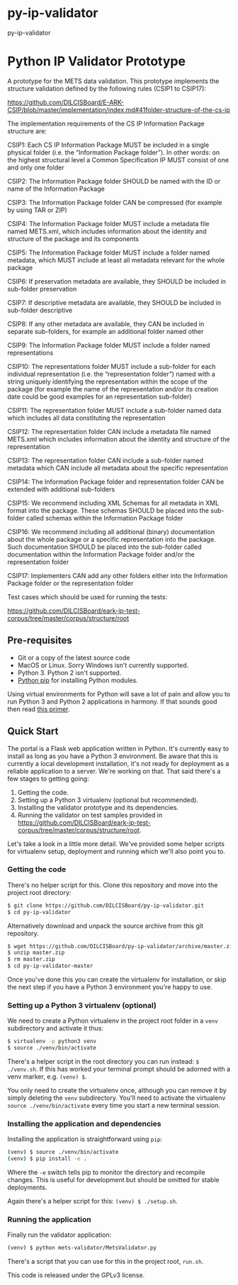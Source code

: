 # py-ip-validator
py-ip-validator

Python IP Validator Prototype
==============================
A prototype for the METS data validation. This prototype implements the structure validation defined by the following rules (CSIP1 to CSIP17):
 
https://github.com/DILCISBoard/E-ARK-CSIP/blob/master/implementation/index.md#41folder-structure-of-the-cs-ip

The implementation requirements of the CS IP Information Package structure are:

CSIP1: Each CS IP Information Package MUST be included in a single physical folder (i.e. the “Information Package folder”). In other words: on the highest structural level a Common Specification IP MUST consist of one and only one folder

CSIP2: The Information Package folder SHOULD be named with the ID or name of the Information Package

CSIP3: The Information Package folder CAN be compressed (for example by using TAR or ZIP)

CSIP4: The Information Package folder MUST include a metadata file named METS.xml, which includes information about the identity and structure of the package and its components 

CSIP5: The Information Package folder MUST include a folder named metadata, which MUST include at least all metadata relevant for the whole package

CSIP6: If preservation metadata are available, they SHOULD be included in sub-folder preservation

CSIP7: If descriptive metadata are available, they SHOULD be included in sub-folder descriptive

CSIP8: If any other metadata are available, they CAN be included in separate sub-folders, for example an additional folder named other

CSIP9: The Information Package folder MUST include a folder named representations

CSIP10: The representations folder MUST include a sub-folder for each individual representation (i.e. the “representation folder”) named with a string uniquely identifying the representation within the scope of the package (for example the name of the representation and/or its creation date could be good examples for an representation sub-folder) 

CSIP11: The representation folder MUST include a sub-folder named data which includes all data constituting the representation 

CSIP12: The representation folder CAN include a metadata file named METS.xml which includes information about the identity and structure of the representation

CSIP13: The representation folder CAN include a sub-folder named metadata which CAN include all metadata about the specific representation

CSIP14: The Information Package folder and representation folder CAN be extended with additional sub-folders

CSIP15: We recommend including XML Schemas for all metadata in XML format into the package. These schemas SHOULD be placed into the sub-folder called schemas within the Information Package folder

CSIP16: We recommend including all additional (binary) documentation about the whole package or a specific representation into the package. Such documentation SHOULD be placed into the sub-folder called documentation within the Information Package folder and/or the representation folder

CSIP17: Implementers CAN add any other folders either into the Information Package folder or the representation folder

Test cases which should be used for running the tests:
 
https://github.com/DILCISBoard/eark-ip-test-corpus/tree/master/corpus/structure/root

Pre-requisites
--------------
 - Git or a copy of the latest source code
 - MacOS or Linux. Sorry Windows isn't currently supported.
 - Python 3. Python 2 isn't supported.
 - [Python pip](https://pip.pypa.io/en/stable/) for installing Python modules.

Using virtual environments for Python will save a lot of pain and allow you to
run Python 3 and Python 2 applications in harmony. If that sounds good then read [this primer](http://docs.python-guide.org/en/latest/dev/virtualenvs/).

Quick Start
-----------
The portal is a Flask web application written in Python. It's currently easy to install as long as you have a Python 3 environment. Be aware that this is currently a local development installation, it's not ready for deployment as a reliable application to a server. We're working on that. That said there's a few stages to getting going:
1. Getting the code.
2. Setting up a Python 3 virtualenv (optional but recommended).
3. Installing the validator prototype and its dependencies.
4. Running the validator on test samples provided in https://github.com/DILCISBoard/eark-ip-test-corpus/tree/master/corpus/structure/root.

Let's take a look in a little more detail. We've provided some helper scripts for virtualenv setup, deployment and running which we'll also point you to.

### Getting the code
There's no helper script for this. Clone this repository and move into the project root directory:
````bash
$ git clone https://github.com/DILCISBoard/py-ip-validator.git
$ cd py-ip-validator
````
Alternatively download and unpack the source archive from this git repository.
````bash
$ wget https://github.com/DILCISBoard/py-ip-validator/archive/master.zip
$ unzip master.zip
$ rm master.zip
$ cd py-ip-validator-master
````
Once you've done this you can create the virtualenv for installation, or skip the next step if you have a Python 3 environment you're happy to use.

### Setting up a Python 3 virtualenv (optional)
We need to create a Python virtualenv in the project root folder in a `venv` subdirectory and activate it thus:
````bash
$ virtualenv -p python3 venv
$ source ./venv/bin/activate
````
There's a helper script in the root directory you can run instead:
`$ ./venv.sh`. If this has worked your terminal prompt should be adorned with a venv marker, e.g. `(venv) $`.

You only need to create the virtualenv once, although you can remove it by simply deleting the `venv` subdirectory. You'll need to activate the virtualenv `source ./venv/bin/activate` every time you start a new terminal session.

### Installing the application and dependencies
Installing the application is straightforward using `pip`:
````bash
(venv) $ source ./venv/bin/activate
(venv) $ pip install -e .
````
Where the `-e` switch tells pip to monitor the directory and recompile changes. This is useful for development but should be omitted for stable deployments.

Again there's a helper script for this: `(venv) $ ./setup.sh`.


### Running the application
Finally run the validator application:

````bash
(venv) $ python mets-validator/MetsValidator.py
````
There's a script that you can use for this in the project root, `run.sh`. 

This code is released under the GPLv3 license. 
